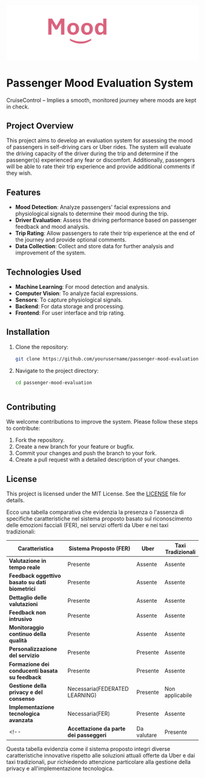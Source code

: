 ![MoodPilot](MoodPilot.png)
# Passenger Mood Evaluation System

CruiseControl – Implies a smooth, monitored journey where moods are kept in check.

## Project Overview

This project aims to develop an evaluation system for assessing the mood of passengers in self-driving cars or Uber rides. The system will evaluate the driving capacity of the driver during the trip and determine if the passenger(s) experienced any fear or discomfort. Additionally, passengers will be able to rate their trip experience and provide additional comments if they wish.

## Features

- **Mood Detection**: Analyze passengers' facial expressions and physiological signals to determine their mood during the trip.
- **Driver Evaluation**: Assess the driving performance based on passenger feedback and mood analysis.
- **Trip Rating**: Allow passengers to rate their trip experience at the end of the journey and provide optional comments.
- **Data Collection**: Collect and store data for further analysis and improvement of the system.

## Technologies Used

- **Machine Learning**: For mood detection and analysis.
- **Computer Vision**: To analyze facial expressions.
- **Sensors**: To capture physiological signals.
- **Backend**: For data storage and processing.
- **Frontend**: For user interface and trip rating.

## Installation

1. Clone the repository:
    ```bash
    git clone https://github.com/yourusername/passenger-mood-evaluation.git
    ```
2. Navigate to the project directory:
    ```bash
    cd passenger-mood-evaluation
    ```
    ```

## Contributing

We welcome contributions to improve the system. Please follow these steps to contribute:

1. Fork the repository.
2. Create a new branch for your feature or bugfix.
3. Commit your changes and push the branch to your fork.
4. Create a pull request with a detailed description of your changes.

## License

This project is licensed under the MIT License. See the [LICENSE](LICENSE) file for details.

Ecco una tabella comparativa che evidenzia la presenza o l'assenza di specifiche caratteristiche nel sistema proposto basato sul riconoscimento delle emozioni facciali (FER), nei servizi offerti da Uber e nei taxi tradizionali:

| **Caratteristica**                          | **Sistema Proposto (FER)** | **Uber** | **Taxi Tradizionali** |
|---------------------------------------------|----------------------------|----------|-----------------------|
| **Valutazione in tempo reale**              | Presente                   | Assente  | Assente               |
| **Feedback oggettivo basato su dati biometrici** | Presente                   | Assente  | Assente               |
| **Dettaglio delle valutazioni**             | Presente                   | Assente  | Assente               |
| **Feedback non intrusivo**                  | Presente                   | Assente  | Assente               |
| **Monitoraggio continuo della qualità**     | Presente                   | Assente  | Assente               |
| **Personalizzazione del servizio**          | Presente                   | Presente | Assente               |
| **Formazione dei conducenti basata su feedback** | Presente                   | Presente | Assente               |
| **Gestione della privacy e del consenso**   | Necessaria(FEDERATED LEARNING)                 | Presente | Non applicabile       |
| **Implementazione tecnologica avanzata**    | Necessaria(FER)                 | Presente | Assente               |
<!-- | **Accettazione da parte dei passeggeri**    | Da valutare                | Presente | Presente              | -->

Questa tabella evidenzia come il sistema proposto integri diverse caratteristiche innovative rispetto alle soluzioni attuali offerte da Uber e dai taxi tradizionali, pur richiedendo attenzione particolare alla gestione della privacy e all'implementazione tecnologica. 